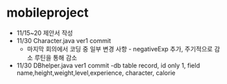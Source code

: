 # mobileproject

- 11/15~20 제안서 작성
- 11/30 Character.java ver1 commit
  - 마지막 회의에서 코딩 중 일부 변경 사항 - negativeExp 추가, 주기적으로 감소 루틴을 통해 감소
- 11/30 DBhelper.java ver1 commit
  -db table record, id only 1, field name,height,weight,level,experience, character, calorie

